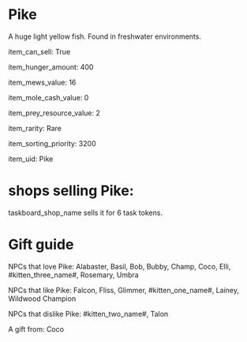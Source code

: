 # Pike

A huge light yellow fish. Found in freshwater environments.

item_can_sell: True

item_hunger_amount: 400

item_mews_value: 16

item_mole_cash_value: 0

item_prey_resource_value: 2

item_rarity: Rare

item_sorting_priority: 3200

item_uid: Pike

# shops selling Pike:

taskboard_shop_name sells it for 6 task tokens.

# Gift guide

NPCs that love Pike: Alabaster, Basil, Bob, Bubby, Champ, Coco, Elli, #kitten_three_name#, Rosemary, Umbra

NPCs that like Pike: Falcon, Fliss, Glimmer, #kitten_one_name#, Lainey, Wildwood Champion

NPCs that dislike Pike: #kitten_two_name#, Talon

A gift from: Coco